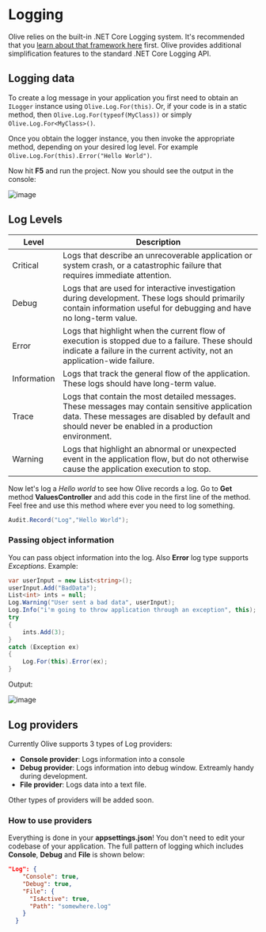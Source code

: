 # Logging

Olive relies on the built-in .NET Core Logging system. It's recommended that you [learn about that framework here](https://docs.microsoft.com/en-us/aspnet/core/fundamentals/logging/?view=aspnetcore-2.1&tabs=aspnetcore2x) first.
Olive provides additional simplification features to the standard .NET Core Logging API.

## Logging data
To create a log message in your application you first need to obtain an `ILogger` instance using `Olive.Log.For(this)`. Or, if your code is in a static method, then `Olive.Log.For(typeof(MyClass))` or simply `Olive.Log.For<MyClass>()`.

Once you obtain the logger instance, you then invoke the appropriate method, depending on your desired log level. For example `Olive.Log.For(this).Error("Hello World")`.

Now hit **F5** and run the project. Now you should see the output in the console:

![image](https://user-images.githubusercontent.com/22152065/37421584-e633502e-27ce-11e8-8838-a4c9ae993bba.png)

## Log Levels

| Level | Description |
|-------------|------------------------------------------------------------------------------------------------------------------------------------------------------------------------------------------------------|
| Critical | Logs that describe an unrecoverable application or system crash, or a catastrophic failure that requires immediate attention. |
| Debug | Logs that are used for interactive investigation during development. These logs should primarily contain information useful for debugging and have no long-term value. |
| Error | Logs that highlight when the current flow of execution is stopped due to a failure. These should indicate a failure in the current activity, not an application-wide failure. |
| Information | Logs that track the general flow of the application. These logs should have long-term value. |
| Trace | Logs that contain the most detailed messages. These messages may contain sensitive application data. These messages are disabled by default and should never be enabled in a production environment. |
| Warning | Logs that highlight an abnormal or unexpected event in the application flow, but do not otherwise cause the application execution to stop. |

Now let's log a *Hello world* to see how Olive records a log. Go to **Get** method **ValuesController** and add this code in the first line of the method. Feel free and use this method where ever you need to log something.

```csharp
Audit.Record("Log","Hello World");
```

### Passing object information

You can pass object information into the log. Also **Error** log type supports *Exceptions*.
Example:

```csharp
var userInput = new List<string>();
userInput.Add("BadData");
List<int> ints = null;
Log.Warning("User sent a bad data", userInput);
Log.Info("i'm going to throw application through an exception", this);
try
{
    ints.Add(3);
}
catch (Exception ex)
{
    Log.For(this).Error(ex);
}
```

Output:

![image](https://user-images.githubusercontent.com/22152065/37423630-98bf95dc-27d3-11e8-9e92-f26cf9f82641.png)

## Log providers

Currently Olive supports 3 types of Log providers:

- **Console provider**: Logs information into a console
- **Debug provider**: Logs information into debug window. Extreamly handy during development.
- **File provider**: Logs data into a text file.

Other types of providers will be added soon.

### How to use providers

Everything is done in your **appsettings.json**! You don't need to edit your codebase of your application. The full pattern of logging which includes **Console**, **Debug** and **File** is shown below:

```json
"Log": {
    "Console": true,
    "Debug": true,
    "File": {
      "IsActive": true,
      "Path": "somewhere.log"
    }
  }
```
